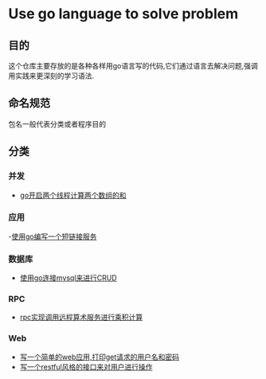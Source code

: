 # Use go language to solve problem

## 目的
这个仓库主要存放的是各种各样用go语言写的代码,它们通过语言去解决问题,强调用实践来更深刻的学习语法.

## 命名规范
包名一般代表分类或者程序目的

## 分类

### 并发

- [go开启两个线程计算两个数组的和](https://github.com/CodeShowZz/use-go-to-solve-problem/blob/master/concurrency/multi-go-routine-get-sum)

### 应用

-[使用go编写一个短链接服务](https://github.com/CodeShowZz/use-go-to-solve-problem/blob/master/app/shorturl)

### 数据库

- [使用go连接mysql来进行CRUD](https://github.com/CodeShowZz/use-go-to-solve-problem/blob/master/database/use-mysql-to-crud)

### RPC

- [rpc实现调用远程算术服务进行乘积计算](https://github.com/CodeShowZz/use-go-to-solve-problem/blob/master/rpc/arith)

### Web

- [写一个简单的web应用,打印get请求的用户名和密码](https://github.com/CodeShowZz/use-go-to-solve-problem/blob/master/web/login)
- [写一个restful风格的接口来对用户进行操作](https://github.com/CodeShowZz/use-go-to-solve-problem/blob/master/web/rest)

